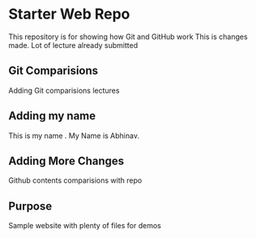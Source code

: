 # Starter Web Repo

This repository is for showing how Git and GitHub work
This is changes made.
Lot of lecture already submitted

## Git Comparisions
Adding Git comparisions lectures 

## Adding my name
This is my name . My Name is Abhinav.

## Adding More Changes
Github contents comparisions with repo

## Purpose

Sample website with plenty of files for demos